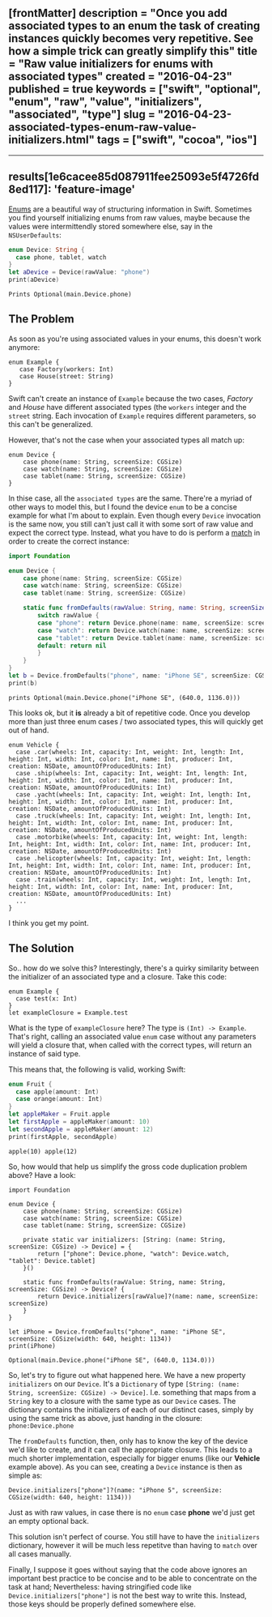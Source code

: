[frontMatter]
description = "Once you add associated types to an enum the task of creating instances quickly becomes very repetitive. See how a simple trick can greatly simplify this"
title = "Raw value initializers for enums with associated types"
created = "2016-04-23"
published = true
keywords = ["swift", "optional", "enum", "raw", "value", "initializers", "associated", "type"]
slug = "2016-04-23-associated-types-enum-raw-value-initializers.html"
tags = ["swift", "cocoa", "ios"]
---

---
## results[1e6cacee85d087911fee25093e5f4726fd8ed117]: 'feature-image'

[Enums](https://appventure.me/2015/10/17/advanced-practical-enum-examples/)
are a beautiful way of structuring information in Swift. Sometimes you
find yourself initializing enums from raw values, maybe because the
values were intermittendly stored somewhere else, say in the
`NSUserDefaults`:

``` {.swift exports="both" cache="yes"}
enum Device: String {
  case phone, tablet, watch
}
let aDevice = Device(rawValue: "phone")
print(aDevice)
```

``` {.example}
Prints Optional(main.Device.phone)
```

## The Problem

As soon as you\'re using associated values in your enums, this doesn\'t
work anymore:

``` {.swift}
enum Example {
   case Factory(workers: Int)
   case House(street: String)
}
```

Swift can\'t create an instance of `Example` because the two cases,
*Factory* and *House* have different associated types (the `workers`
integer and the `street` string. Each invocation of `Example` requires
different parameters, so this can\'t be generalized.

However, that\'s not the case when your associated types all match up:

``` {.swift}
enum Device {
    case phone(name: String, screenSize: CGSize)
    case watch(name: String, screenSize: CGSize)
    case tablet(name: String, screenSize: CGSize)
}
```

In thise case, all the `associated types` are the same. There\'re a
myriad of other ways to model this, but I found the device `enum` to be
a concise example for what I\'m about to explain. Even though every
`Device` invocation is the same now, you still can\'t just call it with
some sort of raw value and expect the correct type. Instead, what you
have to do is perform a
[match](https://appventure.me/2015/08/20/swift-pattern-matching-in-detail/)
in order to create the correct instance:

``` {.swift exports="both" cache="yes"}
import Foundation

enum Device {
    case phone(name: String, screenSize: CGSize)
    case watch(name: String, screenSize: CGSize)
    case tablet(name: String, screenSize: CGSize)

    static func fromDefaults(rawValue: String, name: String, screenSize: CGSize) -> Device? {
        switch rawValue {
        case "phone": return Device.phone(name: name, screenSize: screenSize)
        case "watch": return Device.watch(name: name, screenSize: screenSize)
        case "tablet": return Device.tablet(name: name, screenSize: screenSize)
        default: return nil
        }
    }
}
let b = Device.fromDefaults("phone", name: "iPhone SE", screenSize: CGSize(width: 640, height: 1136))
print(b)
```

``` {.example}
prints Optional(main.Device.phone("iPhone SE", (640.0, 1136.0)))
```

This looks ok, but it **is** already a bit of repetitive code. Once you
develop more than just three enum cases / two associated types, this
will quickly get out of hand.

``` {.swift}
enum Vehicle {
  case .car(wheels: Int, capacity: Int, weight: Int, length: Int, height: Int, width: Int, color: Int, name: Int, producer: Int, creation: NSDate, amountOfProducedUnits: Int)
  case .ship(wheels: Int, capacity: Int, weight: Int, length: Int, height: Int, width: Int, color: Int, name: Int, producer: Int, creation: NSDate, amountOfProducedUnits: Int)
  case .yacht(wheels: Int, capacity: Int, weight: Int, length: Int, height: Int, width: Int, color: Int, name: Int, producer: Int, creation: NSDate, amountOfProducedUnits: Int)
  case .truck(wheels: Int, capacity: Int, weight: Int, length: Int, height: Int, width: Int, color: Int, name: Int, producer: Int, creation: NSDate, amountOfProducedUnits: Int)
  case .motorbike(wheels: Int, capacity: Int, weight: Int, length: Int, height: Int, width: Int, color: Int, name: Int, producer: Int, creation: NSDate, amountOfProducedUnits: Int)
  case .helicopter(wheels: Int, capacity: Int, weight: Int, length: Int, height: Int, width: Int, color: Int, name: Int, producer: Int, creation: NSDate, amountOfProducedUnits: Int)
  case .train(wheels: Int, capacity: Int, weight: Int, length: Int, height: Int, width: Int, color: Int, name: Int, producer: Int, creation: NSDate, amountOfProducedUnits: Int)
  ...
}
```

I think you get my point.

## The Solution

So.. how do we solve this? Interestingly, there\'s a quirky similarity
between the initializer of an associated type and a closure. Take this
code:

``` {.swift}
enum Example {
  case test(x: Int)
}
let exampleClosure = Example.test
```

What is the type of `exampleClosure` here? The type is
`(Int) -> Example`. That\'s right, calling an associated value `enum`
case without any parameters will yield a closure that, when called with
the correct types, will return an instance of said type.

This means that, the following is valid, working Swift:

``` {.swift exports="both" cache="yes"}
enum Fruit {
  case apple(amount: Int)
  case orange(amount: Int)
}
let appleMaker = Fruit.apple
let firstApple = appleMaker(amount: 10)
let secondApple = appleMaker(amount: 12)
print(firstApple, secondApple)
```

``` {.example}
apple(10) apple(12)
```

So, how would that help us simplify the gross code duplication problem
above? Have a look:

``` {#feature-image .swift export-image="true" export-template="template5" exports="both" cache="yes"}
import Foundation

enum Device {
    case phone(name: String, screenSize: CGSize)
    case watch(name: String, screenSize: CGSize)
    case tablet(name: String, screenSize: CGSize)

    private static var initializers: [String: (name: String, screenSize: CGSize) -> Device] = {
        return ["phone": Device.phone, "watch": Device.watch, "tablet": Device.tablet]
    }()

    static func fromDefaults(rawValue: String, name: String, screenSize: CGSize) -> Device? {
        return Device.initializers[rawValue]?(name: name, screenSize: screenSize)
    }
}

let iPhone = Device.fromDefaults("phone", name: "iPhone SE", screenSize: CGSize(width: 640, height: 1134))
print(iPhone)
```

``` {.example}
Optional(main.Device.phone("iPhone SE", (640.0, 1134.0)))
```

So, let\'s try to figure out what happened here. We have a new property
`initializers` on our `Device`. It\'s a `Dictionary` of type
`[String: (name: String, screenSize: CGSize) -> Device]`. I.e. something
that maps from a `String` key to a closure with the same type as our
`Device` cases. The dictionary contains the initializers of each of our
distinct cases, simply by using the same trick as above, just handing in
the closure: `phone:Device.phone`

The `fromDefaults` function, then, only has to know the key of the
device we\'d like to create, and it can call the appropriate closure.
This leads to a much shorter implementation, especially for bigger enums
(like our **Vehicle** example above). As you can see, creating a
`Device` instance is then as simple as:

``` {.swift}
Device.initializers["phone"]?(name: "iPhone 5", screenSize: CGSize(width: 640, height: 1134)))
```

Just as with raw values, in case there is no `enum` case **phone** we\'d
just get an empty optional back.

This solution isn\'t perfect of course. You still have to have the
`initializers` dictionary, however it will be much less repetitve than
having to `match` over all cases manually.

Finally, I suppose it goes without saying that the code above ignores an
important best practice to be concise and to be able to concentrate on
the task at hand; Nevertheless: having stringified code like
`Device.initializers["phone"]` is not the best way to write this.
Instead, those keys should be properly defined somewhere else.
